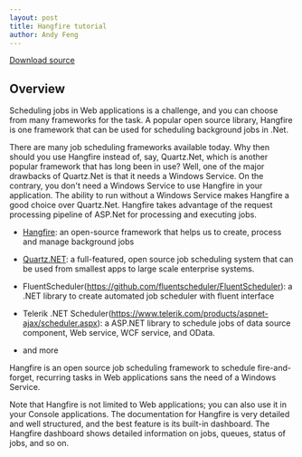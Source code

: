 ```yaml
---
layout: post
title: Hangfire tutorial
author: Andy Feng
---
```


[Download source](/download/angular1-demo.zip)

## Overview ##

Scheduling jobs in Web applications is a challenge, and you can choose from many frameworks for the task. A popular open source library, Hangfire is one framework that can be used for scheduling background jobs in .Net.

There are many job scheduling frameworks available today. Why then should you use Hangfire instead of, say, Quartz.Net, which is another popular framework that has long been in use? Well, one of the major drawbacks of Quartz.Net is that it needs a Windows Service. On the contrary, you don't need a Windows Service to use Hangfire in your application. The ability to run without a Windows Service makes Hangfire a good choice over Quartz.Net. Hangfire takes advantage of the request processing pipeline of ASP.Net for processing and executing jobs.


- [Hangfire](https://www.hangfire.io): an open-source framework that helps us to create, process and manage background jobs

- [Quartz.NET](https://www.quartz-scheduler.net): a full-featured, open source job scheduling system that can be used from smallest apps to large scale enterprise systems.

- FluentScheduler(https://github.com/fluentscheduler/FluentScheduler): a .NET library to create automated job scheduler with fluent interface

- Telerik .NET Scheduler(https://www.telerik.com/products/aspnet-ajax/scheduler.aspx): a ASP.NET library to schedule jobs of data source component, Web service, WCF service, and OData.

- and more


Hangfire is  an open source job scheduling framework to schedule fire-and-forget, recurring tasks in Web applications sans the need of a Windows Service.



Note that Hangfire is not limited to Web applications; you can also use it in your Console applications. The documentation for Hangfire is very detailed and well structured, and the best feature is its built-in dashboard. The Hangfire dashboard shows detailed information on jobs, queues, status of jobs, and so on.

